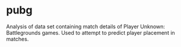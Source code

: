 # pubg
Analysis of data set containing match details of Player Unknown: Battlegrounds games. Used to attempt to predict player placement in matches.

